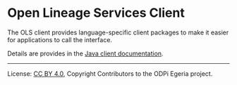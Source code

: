 <!-- SPDX-License-Identifier: CC-BY-4.0 -->
<!-- Copyright Contributors to the ODPi Egeria project. -->

# Open Lineage Services Client

The OLS client provides language-specific client packages to make it easier for applications to call the interface.

Details are provides in the [Java client documentation](docs/user/java-client/README.md).


----
License: [CC BY 4.0](https://creativecommons.org/licenses/by/4.0/),
Copyright Contributors to the ODPi Egeria project.